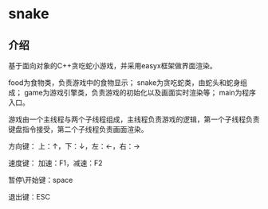 # snake

## 介绍
基于面向对象的C++贪吃蛇小游戏，并采用easyx框架做界面渲染。

food为食物类，负责游戏中的食物显示；
snake为贪吃蛇类，由蛇头和蛇身组成；
game为游戏引擎类，负责游戏的初始化以及画面实时渲染等；
main为程序入口。

游戏由一个主线程与两个子线程组成，主线程负责游戏的逻辑，第一个子线程负责键盘指令接受，第二个子线程负责画面渲染。


方向键：
上：↑，下：↓，左：←，右：→

速度键：
加速：F1，减速：F2

暂停\开始键：space

退出键：ESC
